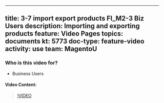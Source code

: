 
---
title: 3-7 import export products FI_M2-3 Biz Users
description: Importing and exporting products
feature: Video Pages
topics: documents
kt: 5773
doc-type: feature-video
activity: use
team: MagentoU
---

### Who is this video for?

* Business Users

#### Video Content:

>[!VIDEO](https://video.tv.adobe.com/v/35958)

